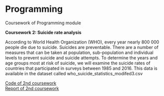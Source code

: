 # Programming

 Coursework of Programming module

**Coursework 2: Suicide rate analysis**

According to World Health Organization (WHO), every year nearly 800 000 people die due to suicide. Suicides are preventable. There are a number of measures that can be taken at population, sub-population and individual levels to prevent suicide and suicide attempts.
To determine the years and age groups most at risk of suicide, we will examine the suicide rates of countries that participated in surveys between 1985 and 2016. This data is available in the dataset called who_suicide_statistics_modifed3.csv

 [Code of 2nd coursework](https://github.com/ACV1904/Programming/blob/main/Report.md)
 <br />
 [Report of 2nd coursework](https://github.com/ACV1904/Programming/blob/main/Report.md)
